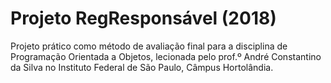 # Projeto RegResponsável (2018)
Projeto prático como método de avaliação final para a disciplina de Programação Orientada a Objetos, lecionada pelo prof.º André Constantino da Silva no Instituto Federal de São Paulo, Câmpus Hortolândia.
